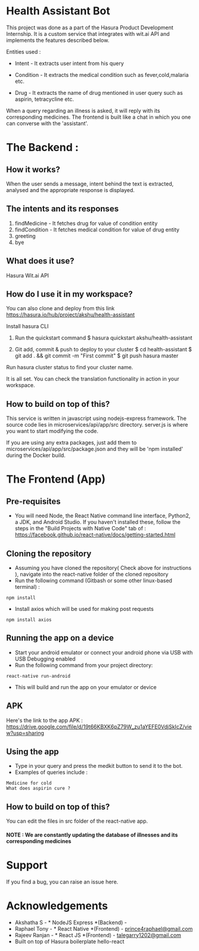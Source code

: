 # Health Assistant Bot

This project was done as a part of the Hasura Product Development Internship. It is a custom service that integrates with wit.ai API and implements the features described below.

Entities used :

- Intent -  It extracts user intent from his query                

- Condition - It extracts the medical condition such as fever,cold,malaria etc. 

- Drug - It extracts the name of drug mentioned in user query such as aspirin, tetracycline etc.

When a query regarding an illness is asked, it will reply with its corresponding medicines. 
The frontend is built like a chat in which you one can converse with the 'assistant'.

# The Backend :

## How it works?

When the user sends a message, intent behind the text is extracted, analysed and the appropriate response is displayed. 

## The intents and its responses
1. findMedicine - It fetches drug for value of condition entity
2. findCondition - It fetches medical condition for value of drug entity
3. greeting
4. bye

## What does it use?
Hasura
Wit.ai API

## How do I use it in my workspace?
You can also clone and deploy from this link
https://hasura.io/hub/project/akshu/health-assistant

Install hasura CLI

1) Run the quickstart command
$ hasura quickstart akshu/health-assistant

2) Git add, commit & push to deploy to your cluster
$ cd health-assistant
$ git add . && git commit -m "First commit"
$ git push hasura master

Run hasura cluster status to find your cluster name.

It is all set. You can check the translation functionality in action in your workspace.

## How to build on top of this?
This service is written in javascript using nodejs-express framework. The source code lies in microservices/api/app/src directory. server.js is where you want to start modifying the code.

If you are using any extra packages, just add them to microservices/api/app/src/package.json and they will be 'npm installed' during the Docker build.

# The Frontend (App)

## Pre-requisites
- You will need Node, the React Native command line interface, Python2, a JDK, and Android Studio. If you haven't installed these, follow the steps in the "Build Projects with Native Code" tab of :
https://facebook.github.io/react-native/docs/getting-started.html

## Cloning the repository
- Assuming you have cloned the repository( Check above for instructions ), navigate into the react-native folder of the cloned repository
- Run the following command (Gitbash or some other linux-based terminal) :
```
npm install
```
- Install axios which will be used for making post requests
```
npm install axios
```
## Running the app on a device 
- Start your android emulator or connect your android phone via USB with USB Debugging enabled
- Run the following command from your project directory:
```
react-native run-android
```
- This will build and run the app on your emulator or device

## APK
Here's the link to the app APK : https://drive.google.com/file/d/19t66KBXK6pZ79W_zu1aYEFE0VdjSkIcZ/view?usp=sharing

## Using the app
- Type in your query and press the medkit button to send it to the bot.
- Examples of queries include :
```
Medicine for cold
What does aspirin cure ?
```

## How to build on top of this?
You can edit the files in src folder of the react-native app.

#### NOTE : We are constantly updating the database of illnesses and its corresponding medicines

# Support
If you find a bug, you can raise an issue here.

# Acknowledgements
- Akshatha S - * NodeJS Express *(Backend) - 
- Raphael Tony - * React Native *(Frontend) - prince4raphael@gmail.com
- Rajeev Ranjan - * React JS *(Frontend) - talegarry1202@gmail.com
- Built on top of Hasura boilerplate hello-react

